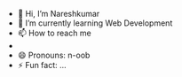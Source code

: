 - 👋 Hi, I’m Nareshkumar
- 🌱 I’m currently learning Web Development
- 📫 How to reach me
- 
- 😄 Pronouns: n-oob
- ⚡ Fun fact: ...

<!---
R-Nareshkumar/R-Nareshkumar is a ✨ special ✨ repository because its `README.md` (this file) appears on your GitHub profile.
You can click the Preview link to take a look at your changes.
--->
